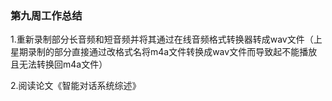 ### 第九周工作总结

1.重新录制部分长音频和短音频并将其通过在线音频格式转换器转成wav文件（上星期录制的部分直接通过改格式名将m4a文件转换成wav文件而导致起不能播放且无法转换回m4a文件）

2.阅读论文《智能对话系统综述》
